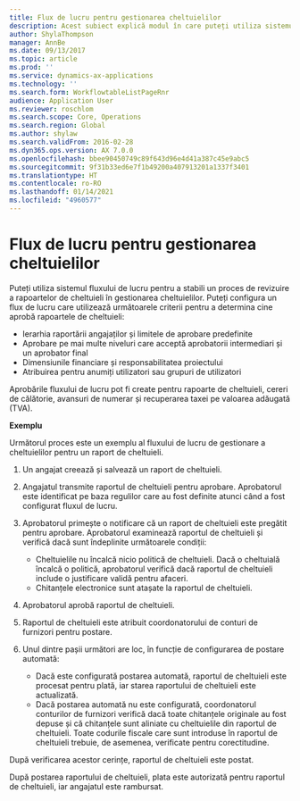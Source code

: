 ```yaml
---
title: Flux de lucru pentru gestionarea cheltuielilor
description: Acest subiect explică modul în care puteți utiliza sistemul fluxului de lucru în Microsoft Dynamics 365 Finance, pentru a stabili un proces de revizuire a rapoartelor de cheltuieli în gestionarea cheltuielilor.
author: ShylaThompson
manager: AnnBe
ms.date: 09/13/2017
ms.topic: article
ms.prod: ''
ms.service: dynamics-ax-applications
ms.technology: ''
ms.search.form: WorkflowtableListPageRnr
audience: Application User
ms.reviewer: roschlom
ms.search.scope: Core, Operations
ms.search.region: Global
ms.author: shylaw
ms.search.validFrom: 2016-02-28
ms.dyn365.ops.version: AX 7.0.0
ms.openlocfilehash: bbee90450749c89f643d96e4d41a387c45e9abc5
ms.sourcegitcommit: 9f31b33ed6e7f1b49200a407913201a1337f3401
ms.translationtype: HT
ms.contentlocale: ro-RO
ms.lasthandoff: 01/14/2021
ms.locfileid: "4960577"
---
```

# <a name="expense-management-workflow"></a>Flux de lucru pentru gestionarea cheltuielilor

Puteți utiliza sistemul fluxului de lucru pentru a stabili un proces de revizuire a rapoartelor de cheltuieli în gestionarea cheltuielilor. Puteți configura un flux de lucru care utilizează următoarele criterii pentru a determina cine aprobă rapoartele de cheltuieli:

- Ierarhia raportării angajaților și limitele de aprobare predefinite
- Aprobare pe mai multe niveluri care acceptă aprobatorii intermediari și un aprobator final
- Dimensiunile financiare și responsabilitatea proiectului
- Atribuirea pentru anumiți utilizatori sau grupuri de utilizatori

Aprobările fluxului de lucru pot fi create pentru rapoarte de cheltuieli, cereri de călătorie, avansuri de numerar și recuperarea taxei pe valoarea adăugată (TVA).

**Exemplu**

Următorul proces este un exemplu al fluxului de lucru de gestionare a cheltuielilor pentru un raport de cheltuieli.

1. Un angajat creează și salvează un raport de cheltuieli.
2. Angajatul transmite raportul de cheltuieli pentru aprobare. Aprobatorul este identificat pe baza regulilor care au fost definite atunci când a fost configurat fluxul de lucru.
3. Aprobatorul primește o notificare că un raport de cheltuieli este pregătit pentru aprobare. Aprobatorul examinează raportul de cheltuieli și verifică dacă sunt îndeplinite următoarele condiții:

    - Cheltuielile nu încalcă nicio politică de cheltuieli. Dacă o cheltuială încalcă o politică, aprobatorul verifică dacă raportul de cheltuieli include o justificare validă pentru afaceri.
    - Chitanțele electronice sunt atașate la raportul de cheltuieli.

4. Aprobatorul aprobă raportul de cheltuieli.
5. Raportul de cheltuieli este atribuit coordonatorului de conturi de furnizori pentru postare.
6. Unul dintre pașii următori are loc, în funcție de configurarea de postare automată:

    - Dacă este configurată postarea automată, raportul de cheltuieli este procesat pentru plată, iar starea raportului de cheltuieli este actualizată.
    - Dacă postarea automată nu este configurată, coordonatorul conturilor de furnizori verifică dacă toate chitanțele originale au fost depuse și că chitanțele sunt aliniate cu cheltuielile din raportul de cheltuieli. Toate codurile fiscale care sunt introduse în raportul de cheltuieli trebuie, de asemenea, verificate pentru corectitudine.

După verificarea acestor cerințe, raportul de cheltuieli este postat.

După postarea raportului de cheltuieli, plata este autorizată pentru raportul de cheltuieli, iar angajatul este rambursat.
